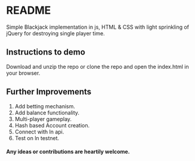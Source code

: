 # README

Simple Blackjack implementation in js, HTML & CSS with light sprinkling of jQuery for destroying single player time.

## Instructions to demo

Download and unzip the repo or clone the repo and open the index.html in your browser.

## Further Improvements

1. Add betting mechanism.
2. Add balance functionality.
3. Multi-player gameplay.
4. Hash based Account creation.
5. Connect with ln api.
6. Test on ln testnet.

#### Any ideas or contributions are heartily welcome.